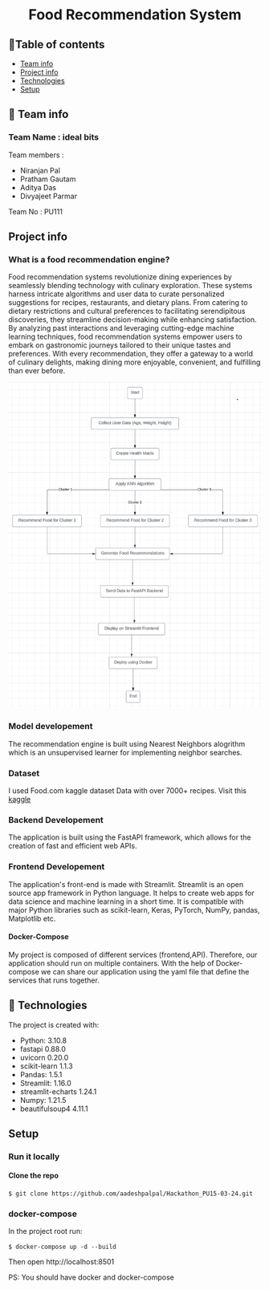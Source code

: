 <h1 align="center">Food Recommendation System</h1>


## :bookmark_tabs:Table of contents
* [Team info](#Team-info)
* [Project info](#Project-info)
* [Technologies](Technologies)
* [Setup](#setup)

## :scroll: Team info
### Team Name : ideal bits
Team members : 
* Niranjan Pal
* Pratham Gautam
* Aditya Das
* Divyajeet Parmar

Team No : PU111



## Project info

### What is a food recommendation engine?
Food recommendation systems revolutionize dining experiences by seamlessly blending technology with culinary exploration. These systems harness intricate algorithms and user data to curate personalized suggestions for recipes, restaurants, and dietary plans. From catering to dietary restrictions and cultural preferences to facilitating serendipitous discoveries, they streamline decision-making while enhancing satisfaction. By analyzing past interactions and leveraging cutting-edge machine learning techniques, food recommendation systems empower users to embark on gastronomic journeys tailored to their unique tastes and preferences. With every recommendation, they offer a gateway to a world of culinary delights, making dining more enjoyable, convenient, and fulfilling than ever before.

<div align= "center"><img src="Assets\file_2024-03-15_04.10.43.png" /></div>

### Model developement
The recommendation engine is built using Nearest Neighbors alogrithm which is an unsupervised learner for implementing neighbor searches.

### Dataset
I used Food.com kaggle dataset Data with over 7000+ recipes. Visit this [kaggle](https://www.kaggle.com/datasets/shrutisaxena/food-nutrition-dataset)

### Backend Developement
The application is built using the FastAPI framework, which allows for the creation of fast and efficient web APIs.

### Frontend Developement

The application's front-end is made with Streamlit. Streamlit is an open source app framework in Python language. It helps to create web apps for data science and machine learning in a short time. It is compatible with major Python libraries such as scikit-learn, Keras, PyTorch, NumPy, pandas, Matplotlib etc. 

#### Docker-Compose
My project is composed of different services (frontend,API). Therefore, our application should run on multiple containers. With the help of Docker-compose we can share our application using the yaml file that define the services that runs together.

## :rocket: Technologies
The project is created with:
* Python: 3.10.8
* fastapi 0.88.0
* uvicorn 0.20.0
* scikit-learn 1.1.3
* Pandas: 1.5.1
* Streamlit: 1.16.0
* streamlit-echarts 1.24.1
* Numpy: 1.21.5
* beautifulsoup4 4.11.1

## Setup

### Run it locally
#### Clone the repo
```
$ git clone https://github.com/aadeshpalpal/Hackathon_PU15-03-24.git
```
### docker-compose
In the project root run:
```
$ docker-compose up -d --build
```
Then open http://localhost:8501

PS: You should have docker and docker-compose
